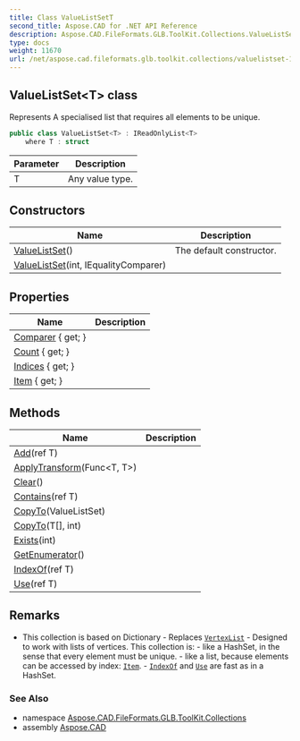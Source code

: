 ```yaml
---
title: Class ValueListSetT
second_title: Aspose.CAD for .NET API Reference
description: Aspose.CAD.FileFormats.GLB.ToolKit.Collections.ValueListSet1T class. Represents A specialised list that requires all elements to be unique
type: docs
weight: 11670
url: /net/aspose.cad.fileformats.glb.toolkit.collections/valuelistset-1/
---
```

## ValueListSet&lt;T&gt; class

Represents A specialised list that requires all elements to be unique.

```csharp
public class ValueListSet<T> : IReadOnlyList<T>
    where T : struct
```

| Parameter | Description |
| --- | --- |
| T | Any value type. |

## Constructors

| Name | Description |
| --- | --- |
| [ValueListSet](valuelistset/#constructor)() | The default constructor. |
| [ValueListSet](valuelistset/#constructor_1)(int, IEqualityComparer) |  |

## Properties

| Name | Description |
| --- | --- |
| [Comparer](../../aspose.cad.fileformats.glb.toolkit.collections/valuelistset-1/comparer/) { get; } |  |
| [Count](../../aspose.cad.fileformats.glb.toolkit.collections/valuelistset-1/count/) { get; } |  |
| [Indices](../../aspose.cad.fileformats.glb.toolkit.collections/valuelistset-1/indices/) { get; } |  |
| [Item](../../aspose.cad.fileformats.glb.toolkit.collections/valuelistset-1/item/) { get; } |  |

## Methods

| Name | Description |
| --- | --- |
| [Add](../../aspose.cad.fileformats.glb.toolkit.collections/valuelistset-1/add/)(ref T) |  |
| [ApplyTransform](../../aspose.cad.fileformats.glb.toolkit.collections/valuelistset-1/applytransform/)(Func&lt;T, T&gt;) |  |
| [Clear](../../aspose.cad.fileformats.glb.toolkit.collections/valuelistset-1/clear/)() |  |
| [Contains](../../aspose.cad.fileformats.glb.toolkit.collections/valuelistset-1/contains/)(ref T) |  |
| [CopyTo](../../aspose.cad.fileformats.glb.toolkit.collections/valuelistset-1/copyto/#copyto)(ValueListSet) |  |
| [CopyTo](../../aspose.cad.fileformats.glb.toolkit.collections/valuelistset-1/copyto/#copyto_1)(T[], int) |  |
| [Exists](../../aspose.cad.fileformats.glb.toolkit.collections/valuelistset-1/exists/)(int) |  |
| [GetEnumerator](../../aspose.cad.fileformats.glb.toolkit.collections/valuelistset-1/getenumerator/)() |  |
| [IndexOf](../../aspose.cad.fileformats.glb.toolkit.collections/valuelistset-1/indexof/)(ref T) |  |
| [Use](../../aspose.cad.fileformats.glb.toolkit.collections/valuelistset-1/use/)(ref T) |  |

## Remarks

- This collection is based on Dictionary - Replaces [`VertexList`](../vertexlist-1/) - Designed to work with lists of vertices. This collection is: - like a HashSet, in the sense that every element must be unique. - like a list, because elements can be accessed by index: [`Item`](./item/). - [`IndexOf`](./indexof/) and [`Use`](./use/) are fast as in a HashSet.

### See Also

* namespace [Aspose.CAD.FileFormats.GLB.ToolKit.Collections](../../aspose.cad.fileformats.glb.toolkit.collections/)
* assembly [Aspose.CAD](../../)



